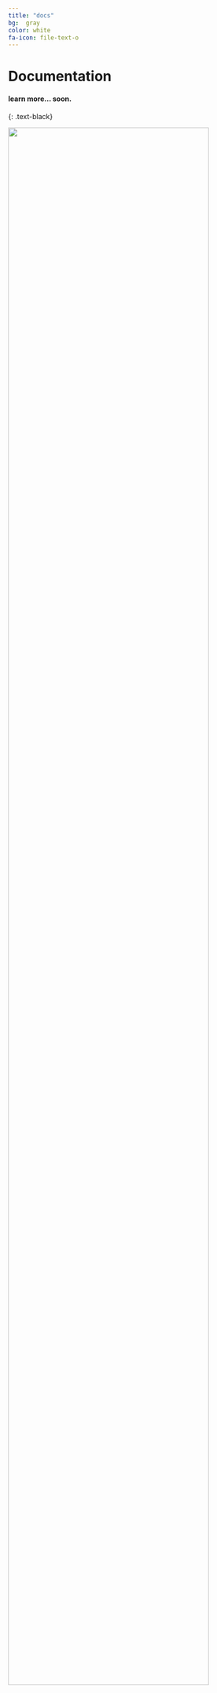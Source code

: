 ```yaml
---
title: "docs"
bg:  gray
color: white
fa-icon: file-text-o
---
```


# Documentation

#### learn more... soon.
{: .text-black}

<!-- bg: '#4D5357 -->

<img class="bodyimage" src="../img/nims_diagram.png" width="90%">

<!--

**Instrument**

The instrument (in this diagram represented by an MRI scanner) trasmits data directly and securely into the NIMS pipeline via the Reaper. The trasfer takes place through a private network connection. Other instruments, which output a standardized file type (e.g., DICOM) can be used as the source for data coming into the pipeline.

**Reaper**

Reaper is the point of contact between the Instrument and the NIMS pipeline. Reaper is engineered in Python and talks directly with the instrument, from which it 'reaps' every data file that is captured by the instrument (e.g., every DICOM file) for sorting and processing into the NIMS database. Reaper communicates with the rest of the NIMS pipeline via the RESTful API.

Importantly, Reaper allows data to enter the NIMS framework without any user interaction whatsoever. If a scan is performed on an intrument the raw data will be captured and sorted into the database, period. This removes worries about user compliance and shifts the burden of capture and archiving from the user to the software.

NIMS servers run OpenZFS for raw data storage and backup. ZFS is a combined file system and logical volume manager which provides protection against data corruption, support for high storage capacities, efficient data compression, integration of the concepts of filesystem and volume management, snapshots and copy-on-write clones, continuous integrity checking and automatic repair, RAID-Z and native NFSv4 ACLs ref.

**RESTful API**

Once Reaper has sent the data thorugh the API those data are sorted (using metadata) into the database. NIMS uses MongoDB - which is a no-SQL, cross-platform, document-oriented database. MongoDB allows the NIMS database to be incredibly flexible by virtue of its dynamic schemas.

The NIMS API (Application Programming Interface) has been engineered to adhere to the tenets of the REST (REpresentational State Transfer) framework and architectural style. The RESTful architectural style "ignores the details of component implementation and protocol syntax in order to focus on the roles of components, the constraints upon their interaction with other components, and their interpretation of significant data elements" ref.

**Automated Processor**

Once raw data are reaped and sorted into the database they are automatically processed using tools engineered in Python, using various open-source libraries (e.g., pydicom, NiBabel, DcmStack, etc.) .

**NIMSdata**

NIMSdata, our custom-engineered, open-source library, takes raw data and performs various processing tasks. For example, raw DICOM data from GE or Siemens scanners are converted to a widely used, compressed, file format -- NIfTI. Quality Assurance metrics are also automatically computed and made available alongside raw data. We have also built upon visualization toolkits to make viewing data within the NIMS UI as simple as clicking a button.

NIMSdata is engineered to be modular -- researchers can design their own purpose-built computational modules that can plug-in to NIMSdata and perform special processing operations.

For more detailed information, have a look at the NIMSdata documentation.

**Data Management**

Data management as well as user rights and permissions are all handled through a custom-engineered Web UI - built with HTML5 and AngularJS. The NIMS UI allows users to access their data from anywhere in the world and provides the interface through which they can browse, organize, download, search and share their data.

Users may also search for and request access to data at remote sites. Users can even create Virtual Projects, consisting of data across projects, labs, and even instuttions. Sharing and permissions are managed within the NIMS UI. Acess to the NIMS UI is managed via OAuth.

**User**

NIMS is user focused. At each stage of development our team was completely focused on what was important for everyday users. We wanted to develop a system that was as simple and easy to use as possible.

That's why we developed REAPER, which direcly communicates with the Instrument, relieving the burdon normally befalling the user to actually get their data into the system. By making that step automatic users can rest assured that every byte the instrument produces gets into the system.

We also developed our Automatic Processing pipeline with the user in mind. A very well known issue in neuroimaging is conversion of raw data to a standardized file format, adhering to accepted conventions. We take this step for the user and convert GE and Siemens raw DICOM files to NIfTI. Those NIfTI files are then stored in the database and appear alongside the raw data, allowing the user to download raw data, NIfTI data, or both. Not only does this make sure that file formats and conventions are consistently correct, but alleviates the computational and organizational burdon that users typically face.

Nowhere is our user-focused approach more evident than in the UI design of the NIMS front-end web application. The NIMS UI is the only point of contact to the entire system for most users. The prime objective of our UI development team is making a simple, yet incredibly powerful, interface that makes data management easy.

**InterNIMS**

InterNIMS makes it possible for peer-discovery, cross-site database queries, and data sharing. While running, a NIMS site will brodcast its existence to InterNIMS, which will securely provide across-site access to resources.

**Remote Sites**

Remote sites running their own instance of NIMS can communicate with one another securely (via InterNIMS) allowing for researchers from any one site to search and share data with those at other sites around the world.
-->
